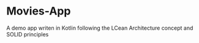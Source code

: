 # Movies-App
A demo app writen in Kotlin following the LCean Architecture concept and SOLID principles

